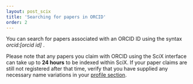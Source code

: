 ```yaml
---
layout: post_scix
title: 'Searching for papers in ORCID'
order: 2
---
```


You can search for papers associated with an ORCID ID using the syntax _orcid:[orcid id]_ .

Please note that any papers you claim with ORCID using the SciX
interface can take up to **24 hours** to be indexed within SciX. If
your paper claims are still not registered after that time, verify
that you have supplied any necessary name variations in your [profile section](https://scixplorer.org/user/orcid).
